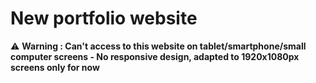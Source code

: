 # New portfolio website 

⚠️ **Warning : Can't access to this website on tablet/smartphone/small computer screens - No responsive design, adapted to 1920x1080px screens only for now**
